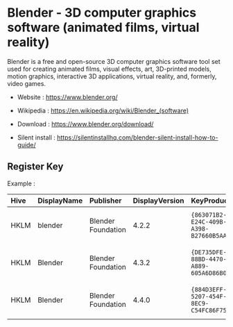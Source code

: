 # Blender - 3D computer graphics software (animated films, virtual reality)

Blender is a free and open-source 3D computer graphics software tool
set used for creating animated films, visual effects, art, 3D-printed
models, motion graphics, interactive 3D applications, virtual reality,
and, formerly, video games.

* Website : https://www.blender.org/
* Wikipedia : https://en.wikipedia.org/wiki/Blender_(software)

* Download : https://www.blender.org/download/
* Silent install : https://silentinstallhq.com/blender-silent-install-how-to-guide/


## Register Key

Example :

 | Hive | DisplayName | Publisher | DisplayVersion | KeyProduct | UninstallExe |
 |:---- |:----------- |:--------- |:-------------- |:---------- |:------------ |
 | HKLM | blender | Blender Foundation | 4.2.2 | `{863071B2-E24C-409B-A398-B27660B5AA0A}` | `MsiExec.exe /I{863071B2-E24C-409B-A398-B27660B5AA0A}` |
 | HKLM | Blender | Blender Foundation | 4.3.2 | `{DE735DFE-88BD-4470-A889-605A6D86B037}` | `MsiExec.exe /I{DE735DFE-88BD-4470-A889-605A6D86B037}` |
 | HKLM | Blender | Blender Foundation | 4.4.0 | `{884D3EFF-5207-454F-8EC9-C54FC86F7594}` | `MsiExec.exe /X{884D3EFF-5207-454F-8EC9-C54FC86F7594}` |
